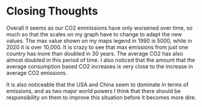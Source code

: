 # Closing Thoughts

Overall it seems as our CO2 emmissions have only worsened over time, so much so that the scales on my graph have to change to adapt the new values. The max value shown on my maps legend in 1990 is 5000, while in 2020 it is over 10,000. It is crazy to see that max emissions from just one country has more than doubled in 30 years. The average CO2 has also almost doubled in this period of time. I also noticed that the amount that the average consumption based CO2 increases is very close to the increase in average CO2 emissions.

It is also noticeable that the USA and China seem to dominate in terms of emissions, and as two major world powers I think that there should be responsibility on them to improve this situation before it becomes more dire.
